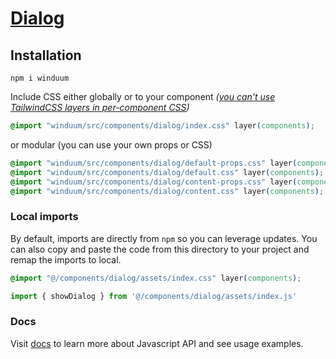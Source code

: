 # [Dialog](https://winduum.dev/docs/components/dialog.html)

## Installation
```shell
npm i winduum
```

Include CSS either globally or to your component _([you can't use TailwindCSS layers in per-component CSS](https://tailwindcss.com/docs/adding-custom-styles#layers-and-per-component-css))_

```css
@import "winduum/src/components/dialog/index.css" layer(components);
```

or modular (you can use your own props or CSS)

```css
@import "winduum/src/components/dialog/default-props.css" layer(components);
@import "winduum/src/components/dialog/default.css" layer(components);
@import "winduum/src/components/dialog/content-props.css" layer(components);
@import "winduum/src/components/dialog/content.css" layer(components);
```


### Local imports
By default, imports are directly from `npm` so you can leverage updates.
You can also copy and paste the code from this directory to your project and remap the imports to local.

```css
@import "@/components/dialog/assets/index.css" layer(components);
```

```js
import { showDialog } from '@/components/dialog/assets/index.js'
```

### Docs

Visit [docs](https://winduum.dev/docs/components/dialog.html) to learn more about Javascript API and see usage examples.
